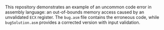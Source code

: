This repository demonstrates an example of an uncommon code error in assembly language: an out-of-bounds memory access caused by an unvalidated `ECX` register. The `bug.asm` file contains the erroneous code, while `bugSolution.asm` provides a corrected version with input validation.